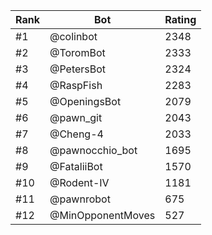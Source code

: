 Rank|Bot|Rating
---|---|---
#1|@colinbot|2348
#2|@ToromBot|2333
#3|@PetersBot|2324
#4|@RaspFish|2283
#5|@OpeningsBot|2079
#6|@pawn_git|2043
#7|@Cheng-4|2033
#8|@pawnocchio_bot|1695
#9|@FataliiBot|1570
#10|@Rodent-IV|1181
#11|@pawnrobot|675
#12|@MinOpponentMoves|527
